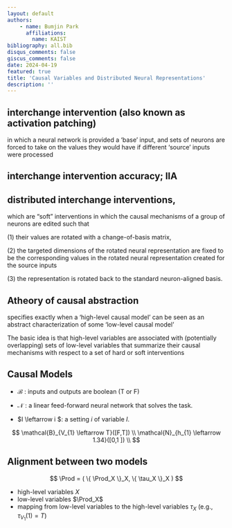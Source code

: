 ```yaml
---
layout: default
authors: 
    - name: Bumjin Park
      affiliations:
        name: KAIST
bibliography: all.bib
disqus_comments: false
giscus_comments: false
date: 2024-04-19
featured: true
title: 'Causal Variables and Distributed Neural Representations'
description: ''
---
```





## interchange intervention (also known as activation patching)

in which a neural network is provided a ‘base’ input, and sets of neurons are forced to take on the values they would have if different ‘source’ inputs were processed


## interchange intervention accuracy; IIA


## distributed interchange interventions, 
which are “soft” interventions in which the causal mechanisms of a group of neurons are edited such that 

(1) their values are rotated with a change-of-basis matrix, 

(2) the targeted dimensions of the rotated neural representation are fixed to be the corresponding values in the rotated neural representation created for the source inputs

(3) the representation is rotated back to the standard neuron-aligned basis.


## Atheory of causal abstraction 

specifies exactly when a ‘high-level causal model’ can be seen as an abstract characterization of some ‘low-level causal model’

The basic idea is that high-level variables are associated with (potentially overlapping) sets of low-level variables that summarize their causal mechanisms with respect to a set of hard or soft interventions


## Causal Models 

* $\mathcal{B}$ : inputs and outputs are boolean (T or F)
* $\mathcal{N}$ : a linear feed-forward neural network that solves the task. 

* $I \leftarrow i $: a setting $i$ of variable $I$. 

$$
\mathcal{B}_{V_{1} \leftarrow T}([F,T]) \\
\mathcal{N}_{h_{1} \leftarrow 1.34}([0,1 ]) \\
$$

## Alignment between two models 

$$ 
\Prod = ( \{ \Prod_X \}_X, \{ \tau_X \}_X )
$$

* high-level variables $X$ 
* low-level variables $\Prod_X$ 
* mapping from low-level variables to the high-level variables $\tau_X$  (e.g., $\tau_{V_1}(1) = T$)